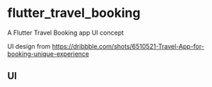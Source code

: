 # flutter_travel_booking

A Flutter Travel Booking app UI concept

UI design from https://dribbble.com/shots/6510521-Travel-App-for-booking-unique-experience

## UI

